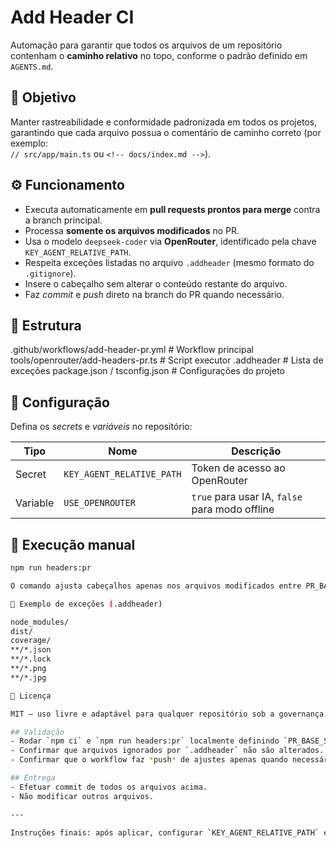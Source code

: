 <!-- README.md -->

# Add Header CI

Automação para garantir que todos os arquivos de um repositório contenham o **caminho relativo** no topo, conforme o padrão definido em `AGENTS.md`.

## 🎯 Objetivo

Manter rastreabilidade e conformidade padronizada em todos os projetos, garantindo que cada arquivo possua o comentário de caminho correto (por exemplo:  
`// src/app/main.ts` ou `<!-- docs/index.md -->`).

## ⚙️ Funcionamento

- Executa automaticamente em **pull requests prontos para merge** contra a branch principal.  
- Processa **somente os arquivos modificados** no PR.  
- Usa o modelo `deepseek-coder` via **OpenRouter**, identificado pela chave `KEY_AGENT_RELATIVE_PATH`.  
- Respeita exceções listadas no arquivo `.addheader` (mesmo formato do `.gitignore`).  
- Insere o cabeçalho sem alterar o conteúdo restante do arquivo.  
- Faz *commit* e *push* direto na branch do PR quando necessário.

## 🧩 Estrutura

.github/workflows/add-header-pr.yml   # Workflow principal
tools/openrouter/add-headers-pr.ts    # Script executor
.addheader                            # Lista de exceções
package.json / tsconfig.json          # Configurações do projeto

## 🔐 Configuração

Defina os *secrets* e *variáveis* no repositório:

| Tipo | Nome | Descrição |
|------|------|------------|
| Secret | `KEY_AGENT_RELATIVE_PATH` | Token de acesso ao OpenRouter |
| Variable | `USE_OPENROUTER` | `true` para usar IA, `false` para modo offline |

## 🚀 Execução manual

```bash
npm run headers:pr

O comando ajusta cabeçalhos apenas nos arquivos modificados entre PR_BASE_SHA e PR_HEAD_SHA.

📜 Exemplo de exceções (.addheader)

node_modules/
dist/
coverage/
**/*.json
**/*.lock
**/*.png
**/*.jpg

🧾 Licença

MIT — uso livre e adaptável para qualquer repositório sob a governança RUP da MBRA.

## Validação
- Rodar `npm ci` e `npm run headers:pr` localmente definindo `PR_BASE_SHA` e `PR_HEAD_SHA` para simular um diff.  
- Confirmar que arquivos ignorados por `.addheader` não são alterados.  
- Confirmar que o workflow faz *push* de ajustes apenas quando necessário.

## Entrega
- Efetuar commit de todos os arquivos acima.  
- Não modificar outros arquivos.

---

Instruções finais: após aplicar, configurar `KEY_AGENT_RELATIVE_PATH` em *Actions → Secrets* e opcionalmente `USE_OPENROUTER=true` em *Actions → Variables*.
